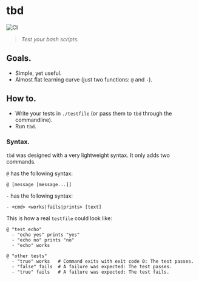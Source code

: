 # tbd

![CI](https://github.com/luis-lavaire/tbd/workflows/CI/badge.svg)

> _Test your bash scripts._

## Goals.

- Simple, yet useful.
- Almost flat learning curve (just two functions: `@` and `-`).

## How to.

- Write your tests in `./testfile` (or pass them to `tbd` through the commandline).
- Run `tbd`.

### Syntax.

`tbd` was designed with a very lightweight syntax. It only adds two commands.

`@` has the following syntax:

```shell
@ [message [message...]]
```

`-` has the following syntax:

```shell
- <cmd> <works|fails|prints> [text]
```

This is how a real `testfile` could look like:

```shell
@ "test echo"
  - "echo yes" prints "yes"
  - "echo no" prints "no"
  - "echo" works

@ "other tests"
  - "true" works   # Command exits with exit code 0: The test passes.
  - "false" fails  # A failure was expected: The test passes.
  - "true" fails   # A failure was expected: The test fails.
```


